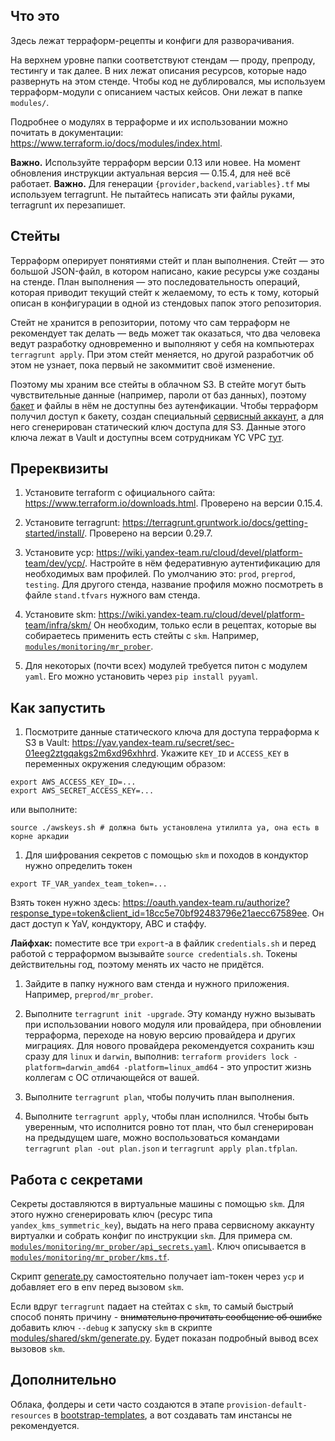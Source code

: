 ## Что это

Здесь лежат терраформ-рецепты и конфиги для разворачивания.

На верхнем уровне папки соответствуют стендам — проду, препроду, тестингу и так далее. В них лежат описания ресурсов, которые надо развернуть на этом стенде. Чтобы код не дублировался,
мы используем терраформ-модули с описанием частых кейсов. Они лежат в папке `modules/`.

Подробнее о модулях в терраформе и их использовании можно почитать в документации: https://www.terraform.io/docs/modules/index.html.

**Важно.** Используйте терраформ версии 0.13 или новее. На момент обновления инструкции актуальная версия — 0.15.4, для неё всё работает.
**Важно.** Для генерации `{provider,backend,variables}.tf` мы используем terragrunt. Не пытайтесь написать эти файлы руками, terragrunt их перезапишет.

## Стейты

Терраформ оперирует понятиями стейт и план выполнения. Стейт — это большой JSON-файл, в котором написано, какие ресурсы уже созданы на стенде.
План выполнения — это последовательность операций, которая приводит текущий стейт к желаемому, то есть к тому, который описан в конфигурации в одной из стендовых папок этого репозитория.

Стейт не хранится в репозитории, потому что сам терраформ не рекомендует так делать — ведь может так оказаться, что два человека ведут разработку одновременно и выполняют у себя на
компьютерах `terragrunt apply`. При этом стейт меняется, но другой разработчик об этом не узнает, пока первый не закоммитит своё изменение.

Поэтому мы храним все стейты в облачном S3. В стейте могут быть чувствительные данные (например, пароли от баз данных), поэтому [бакет](https://console.cloud.yandex.ru/folders/b1gg0k11ikpvfr3a81o1/storage/bucket/vpc-terraform-states) и файлы в нём не доступны без аутенфикации. Чтобы терраформ получил доступ к бакету, создан специальный [сервисный аккаунт](https://console.cloud.yandex.ru/folders/b1gg0k11ikpvfr3a81o1/service-account/aje50qt40tcp93adm5t9), а для него сгенерирован статический ключ доступа для S3. Данные этого ключа лежат в Vault и доступны всем сотрудникам YC VPC [тут](https://yav.yandex-team.ru/secret/sec-01eeg2ztgqakgs2m6xd96xhhrd).

## Пререквизиты

1. Установите terraform с официального сайта: https://www.terraform.io/downloads.html. Проверено на версии 0.15.4.

1. Установите terragrunt: https://terragrunt.gruntwork.io/docs/getting-started/install/. Проверено на версии 0.29.7.

1. Установите ycp: https://wiki.yandex-team.ru/cloud/devel/platform-team/dev/ycp/.
Настройте в нём федеративную аутентификацию для необходимых вам профилей. По умолчанию это: `prod`, `preprod`, `testing`.
Для другого стенда, название профиля можно посмотреть в файле `stand.tfvars` нужного вам стенда.

1. Установите skm: https://wiki.yandex-team.ru/cloud/devel/platform-team/infra/skm/
Он необходим, только если в рецептах, которые вы собираетесь применить есть стейты с `skm`. Например, [`modules/monitoring/mr_prober`](modules/monitoring/mr_prober).

1. Для некоторых (почти всех) модулей требуется питон с модулем `yaml`. Его можно установить через `pip install pyyaml`.

## Как запустить

1. Посмотрите данные статического ключа для доступа терраформа к S3 в Vault: https://yav.yandex-team.ru/secret/sec-01eeg2ztgqakgs2m6xd96xhhrd. Укажите `KEY_ID` и `ACCESS_KEY` в переменных окружения следующим образом:

```
export AWS_ACCESS_KEY_ID=...
export AWS_SECRET_ACCESS_KEY=...
```
или выполните:
```
source ./awskeys.sh # должна быть установлена утилилта ya, она есть в корне аркадии
```

1. Для шифрования секретов с помощью `skm` и походов в кондуктор нужно определить токен

```
export TF_VAR_yandex_team_token=...
```

Взять токен нужно здесь: https://oauth.yandex-team.ru/authorize?response_type=token&client_id=18cc5e70bf92483796e21aecc67589ee.
Он даст доступ к YaV, кондуктору, ABC и стаффу.

**Лайфхак:** поместите все три `export`-а в файлик `credentials.sh` и перед работой с терраформом вызывайте `source credentials.sh`. Токены действительны год, поэтому менять их часто не придётся.

1. Зайдите в папку нужного вам стенда и нужного приложения. Например, `preprod/mr_prober`.

1. Выполните `terragrunt init -upgrade`.
Эту команду нужно вызывать при использовании нового модуля или провайдера, при обновлении терраформа, переходе на новую версию провайдера и других миграциях.
Для нового провайдера рекомендуется сохранить кэш сразу для `linux` и `darwin`, выполнив: `terraform providers lock -platform=darwin_amd64 -platform=linux_amd64` -
это упростит жизнь коллегам с ОС отличающейся от вашей.

1. Выполните `terragrunt plan`, чтобы получить план выполнения.

1. Выполните `terragrunt apply`, чтобы план исполнился. Чтобы быть уверенным, что исполнится ровно тот план, что был сгенерирован на предыдущем шаге, можно воспользоваться командами `terragrunt plan -out plan.json` и `terragrunt apply plan.tfplan`.

## Работа с секретами

Секреты доставляются в виртуальные машины с помощью `skm`.
Для этого нужно сгенерировать ключ (ресурс типа `yandex_kms_symmetric_key`), выдать на него права сервисному аккаунту виртуалки и собрать конфиг по инструкции `skm`. Для примера см. [`modules/monitoring/mr_prober/api_secrets.yaml`](modules/monitoring/mr_prober/api_secrets.yaml). Ключ описывается в [`modules/monitoring/mr_prober/kms.tf`](modules/monitoring/mr_prober/kms.tf).

Скрипт [generate.py](modules/shared/skm/generate.py) самостоятельно получает iam-токен через `ycp` и добавляет его в env перед вызовом `skm`.

Если вдруг `terragrunt` падает на стейтах с `skm`, то самый быстрый способ понять причину - ~~внимательно прочитать сообщение об ошибке~~ добавить ключ `--debug` к запуску `skm` в скрипте [modules/shared/skm/generate.py](modules/shared/skm/generate.py).
Будет показан подробный вывод всех вызовов `skm`.

## Дополнительно

Облака, фолдеры и сети часто создаются в этапе `provision-default-resources` в [bootstrap-templates](https://bb.yandex-team.ru/projects/CLOUD/repos/bootstrap-templates/browse), а вот создавать там инстансы не рекомендуется.
